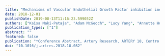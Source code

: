 ```yaml
---
title: "Mechanisms of Vascular Endothelial Growth Factor inhibition induced hypertension"
date: 2018-12-01
publishDate: 2019-08-13T11:16:23.599052Z
authors: ["Kaisa Maki-Petaja", "Adam McGeoch", "Lucy Yang", "Annette Hubsch", "Carmel McEniery", "Fraz Mir", "Parag Gajendragadkar", "Nicola Ramenatte", "Gayathri Anandappa", "Christoph Brune", "Yoeri Boink", "Carola Bibiane-Schonlieb", "Paul Meyer", "Simon Bond", "Ian Wilkinson", "Duncan Jodrell", "Joseph Cheriyan"]
publication_types: ["1"]
abstract: ""
featured: false
publication: "*Conference Abstract, Artery Research, ARTERY 18, Centro Cultural Vila Flor, Guimarães, Portugal, 18-20 October 2018*"
doi: "10.1016/j.artres.2018.10.082"
---
```


